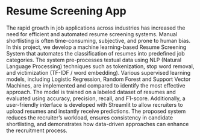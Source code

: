 # Resume Screening App
The rapid growth in job applications across industries has increased the need for efficient and automated resume screening systems. Manual shortlisting is often time-consuming, subjective, and prone to human bias.
In this project, we develop a machine learning-based Resume Screening System that automates the classification of resumes into predefined job categories. The system pre-processes textual data using NLP (Natural Language Processing) techniques such as tokenization, stop word removal, and victimization (TF-IDF / word embedding). Various supervised learning models, including Logistic Regression, Random Forest and Support Vector Machines, are implemented and compared to identify the most effective approach. The model is trained on a labeled dataset of resumes and evaluated using accuracy, precision, recall, and F1-score. 
Additionally, a user-friendly interface is developed with Streamlit to allow recruiters to upload resumes and instantly receive predictions. The proposed system reduces the recruiter’s workload, ensures consistency in candidate shortlisting, and demonstrates how data-driven approaches can enhance the recruitment process.
